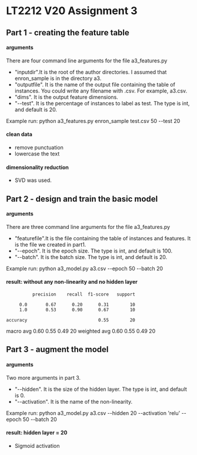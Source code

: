 # LT2212 V20 Assignment 3
## Part 1 - creating the feature table
#### arguments
There are four command line arguments for the file a3_features.py
- "inputdir".It is the root of the author directories. I assumed that enron_sample is in the directory a3.
- "outputfile". It is the name of the output file containing the table of instances. You could write any filename with .csv. For example, a3.csv.
- "dims". It is the output feature dimensions.
- "--test". It is the percentage of instances to label as test. The type is int, and default is 20.

Example run: python a3_features.py enron_sample test.csv 50 --test 20
#### clean data
- remove punctuation
- lowercase the text
#### dimensionality reduction
- SVD was used.
## Part 2 - design and train the basic model
#### arguments
There are three command line arguments for the file a3_features.py
- "featurefile".It is the file containing the table of instances and features. It is the file we created in part1.
- "--epoch". It is the epoch size. The type is int, and default is 100.
- "--batch". It is the batch size. The type is int, and default is 20.

Example run: python a3_model.py a3.csv --epoch 50 --batch 20
#### result: without any non-linearity and no hidden layer
              precision    recall  f1-score   support

         0.0       0.67      0.20      0.31        10
         1.0       0.53      0.90      0.67        10

    accuracy                           0.55        20
   macro avg       0.60      0.55      0.49        20
weighted avg       0.60      0.55      0.49        20
## Part 3 - augment the model
#### arguments
Two more arguments in part 3.
- "--hidden". It is the size of the hidden layer. The type is int, and default is 0.
- "--activation". It is the name of the non-linearity.

Example run: python a3_model.py a3.csv --hidden 20 --activation 'relu' --epoch 50 --batch 20
#### result: hidden layer = 20
- Sigmoid activation
